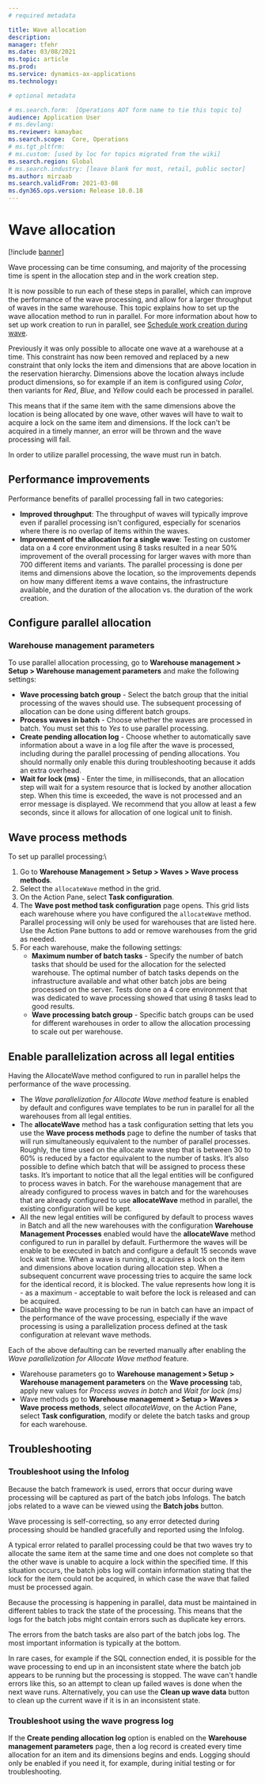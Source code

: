 ```yaml
---
# required metadata

title: Wave allocation
description:
manager: tfehr
ms.date: 03/08/2021
ms.topic: article
ms.prod: 
ms.service: dynamics-ax-applications
ms.technology: 

# optional metadata

# ms.search.form:  [Operations AOT form name to tie this topic to]
audience: Application User
# ms.devlang: 
ms.reviewer: kamaybac
ms.search.scope:  Core, Operations
# ms.tgt_pltfrm: 
# ms.custom: [used by loc for topics migrated from the wiki]
ms.search.region: Global
# ms.search.industry: [leave blank for most, retail, public sector]
ms.author: mirzaab
ms.search.validFrom: 2021-03-08
ms.dyn365.ops.version: Release 10.0.18
---
```


# Wave allocation

[!include [banner](../includes/banner.md)]

Wave processing can be time consuming, and majority of the processing time is spent in the allocation step and in the work creation step.

It is now possible to run each of these steps in parallel, which can improve the performance of the wave processing, and allow for a larger throughput of waves in the same warehouse. This topic explains how to set up the wave allocation method to run in parallel. For more information about how to set up work creation to run in parallel, see [Schedule work creation during wave](configure-wave-schedule-work-creation.md).

Previously it was only possible to allocate one wave at a warehouse at a time. This constraint has now been removed and replaced by a new constraint that only locks the item and dimensions that are above location in the reservation hierarchy. Dimensions above the location always include product dimensions, so for example if an item is configured using *Color*, then variants for *Red*, *Blue*, and *Yellow* could each be processed in parallel.

This means that if the same item with the same dimensions above the location is being allocated by one wave, other waves will have to wait to acquire a lock on the same item and dimensions. If the lock can't be acquired in a timely manner, an error will be thrown and the wave processing will fail.

In order to utilize parallel processing, the wave must run in batch.

## Performance improvements

Performance benefits of parallel processing fall in two categories:

- **Improved throughput**: The throughput of waves will typically improve even if parallel processing isn't configured, especially for scenarios where there is no overlap of items within the waves.
- **Improvement of the allocation for a single wave**: Testing on customer data on a 4 core environment using 8 tasks resulted in a near 50% improvement of the overall processing for larger waves with more than 700 different items and variants. The parallel processing is done per items and dimensions above the location, so the improvements depends on how many different items a wave contains, the infrastructure available, and the duration of the allocation vs. the duration of the work creation.

## Configure parallel allocation

### Warehouse management parameters

To use parallel allocation processing, go to **Warehouse management > Setup > Warehouse management parameters** and make the following settings:

- **Wave processing batch group** - Select the batch group that the initial processing of the waves should use. The subsequent processing of allocation can be done using different batch groups.
- **Process waves in batch** - Choose whether the waves are processed in batch. You must set this to *Yes* to use parallel processing.
- **Create pending allocation log** - <!-- KFM: This is no longer available. Was it removed or renamed? --> Choose whether to automatically save information about a wave in a log file after the wave is processed, including during the parallel processing of pending allocations. You should normally only enable this during troubleshooting because it adds an extra overhead.
- **Wait for lock (ms)** - Enter the time, in milliseconds, that an allocation step will wait for a system resource that is locked by another allocation step. When this time is exceeded, the wave is not processed and an error message is displayed. We recommend that you allow at least a few seconds, since it allows for allocation of one logical unit to finish.

<!-- KFM: This repeats info already available in [Warehouse parameters for wave processing](wave-warehouse-parameters.md). We should synchronize these description and maybe even just link to the other topic instead of repeat everything here. -->

## Wave process methods

To set up parallel processing:\

1. Go to **Warehouse Management > Setup > Waves > Wave process methods**.
1. Select the `allocateWave` method in the grid.
1. On the Action Pane, select **Task configuration**.
1. The **Wave post method task configuration** page opens. This grid lists each warehouse where you have configured the `allocateWave` method. Parallel processing will only be used for warehouses that are listed here. Use the Action Pane buttons to add or remove warehouses from the grid as needed. 
1. For each warehouse, make the following settings:
    - **Maximum number of batch tasks** - Specify the number of batch tasks that should be used for the allocation for the selected warehouse. The optimal number of batch tasks depends on the infrastructure available and what other batch jobs are being processed on the server. Tests done on a 4 core environment that was dedicated to wave processing showed that using 8 tasks lead to good results.
    - **Wave processing batch group** - Specific batch groups can be used for different warehouses in order to allow the allocation processing to scale out per warehouse.

## Enable parallelization across all legal entities
<!-- KFM: I still need to review this section -->
Having the AllocateWave method configured to run in parallel helps the performance of the wave processing.

- The *Wave parallelization for Allocate Wave method* feature is enabled by default and configures wave templates to be run in parallel for all the warehouses from all legal entities.
- The **allocateWave** method has a task configuration setting that lets you use the **Wave process methods** page to define the number of tasks that will run simultaneously equivalent to the number of parallel processes. Roughly, the time used on the allocate wave step that is between 30 to 60% is reduced by a factor equivalent to the number of tasks. It’s also possible to define which batch that will be assigned to process these tasks. It’s important to notice that all the legal entities will be configured to process waves in batch. For the warehouse management that are already configured to process waves in batch and for the warehouses that are already configured to use **allocateWave** method in parallel, the existing configuration will be kept. 
- All the new legal entities will be configured by default to process waves in Batch and all the new warehouses with the configuration **Warehouse Management Processes** enabled would have the **allocateWave** method configured to run in parallel by default. Furthermore the waves will be enable to be executed in batch and configure a default 15 seconds wave lock wait time. When a wave is running, it acquires a lock on the item and dimensions above location during allocation step. When a subsequent concurrent wave processing tries to acquire the same lock for the identical record, it is blocked. The value represents how long it is - as a maximum - acceptable to wait before the lock is released and can be acquired.
- Disabling the wave processing to be run in batch can have an impact of the performance of the wave processing, especially if the wave processing is using a parallelization process defined at the task configuration at relevant wave methods.

Each of the above defaulting can be reverted manually after enabling the *Wave parallelization for Allocate Wave method* feature.

- Warehouse parameters go to **Warehouse management \> Setup \> Warehouse management parameters** on the **Wave processing** tab, apply new values for *Process waves in batch* and *Wait for lock (ms)*
- Wave methods go to **Warehouse management \> Setup \> Waves \> Wave process methods**, select *allocateWave*, on the Action Pane, select **Task configuration**, modify or delete the batch tasks and group for each warehouse.

## Troubleshooting

### Troubleshoot using the Infolog

Because the batch framework is used, errors that occur during wave processing will be captured as part of the batch jobs Infologs. The batch jobs related to a wave can be viewed using the **Batch jobs** button. <!-- KFM: Where is this button? -->

Wave processing is self-correcting, so any error detected during processing should be handled gracefully and reported using the Infolog.

A typical error related to parallel processing could be that two waves try to allocate the same item at the same time and one does not complete so that the other wave is unable to acquire a lock within the specified time. If this situation occurs, the batch jobs log will contain information stating that the lock for the item could not be acquired, in which case the wave that failed must be processed again.

Because the processing is happening in parallel, data must be maintained in different tables to track the state of the processing. This means that the logs for the batch jobs might contain errors such as duplicate key errors.

The errors from the batch tasks are also part of the batch jobs log. The most important information is typically at the bottom.

In rare cases, for example if the SQL connection ended, it is possible for the wave processing to end up in an inconsistent state where the batch job appears to be running but the processing is stopped. The wave can't handle errors like this, so an attempt to clean up failed waves is done when the next wave runs. Alternatively, you can use the **Clean up wave data** button to clean up the current wave if it is in an inconsistent state. <!-- KFM: Where is this button? -->

### Troubleshoot using the wave progress log

If the **Create pending allocation log** option  <!-- KFM: This is no longer available. Was it removed or renamed? --> is enabled on the **Warehouse management parameters** page, then a log record is created every time allocation for an item and its dimensions begins and ends. Logging should only be enabled if you need it, for example, during initial testing or for troubleshooting. <!-- KFM: Where do we find this log? -->
